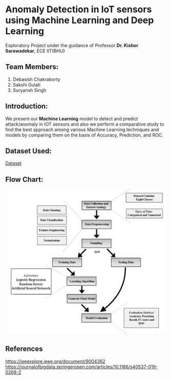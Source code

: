 # Anomaly Detection in IoT sensors using Machine Learning and Deep Learning
Exploratory Project under the guidance of Professor **Dr. Kishor Sarawadekar**, ECE IIT(BHU)


## Team Members:
1) Debasish Chakraborty  
2) Sakshi Gulati 
3) Suryansh Singh 

## Introduction:
We present our **Machine Learning** model to detect and predict attack/anomaly in IOT sensors and  also we perform a comparative study to find the best approach among various Machine Learning techniques and models by comparing them on the basis of Accuracy, Prediction, and ROC.  

## Dataset Used:
[Dataset](https://www.kaggle.com/francoisxa/ds2ostraffictraces)

## Flow Chart:
![flow_chart](Extras/Picture1.jpg)

## References
https://ieeexplore.ieee.org/document/9004362  
https://journalofbigdata.springeropen.com/articles/10.1186/s40537-019-0268-2  






